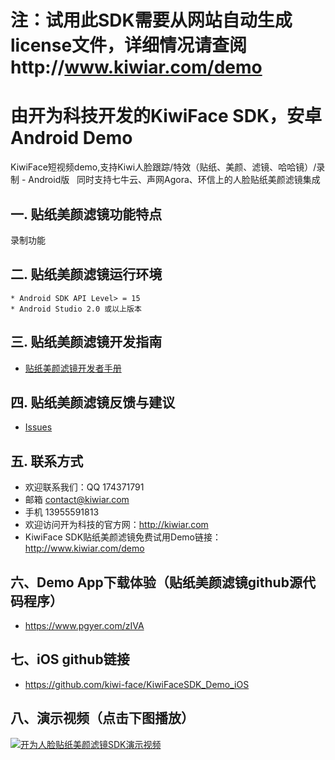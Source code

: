 # 注：试用此SDK需要从网站自动生成license文件，详细情况请查阅http://www.kiwiar.com/demo

# 由开为科技开发的KiwiFace SDK，安卓Android Demo

KiwiFace短视频demo,支持Kiwi人脸跟踪/特效（贴纸、美颜、滤镜、哈哈镜）/录制 - Android版   
同时支持七牛云、声网Agora、环信上的人脸贴纸美颜滤镜集成

## 一. 贴纸美颜滤镜功能特点

录制功能                                                                                                                                                                                                                                                                         

## 二. 贴纸美颜滤镜运行环境

```
* Android SDK API Level> = 15
* Android Studio 2.0 或以上版本
```

## 三. 贴纸美颜滤镜开发指南

 - [贴纸美颜滤镜开发者手册](https://github.com/kiwi-face/KiwiFaceSDK_Demo_Android/blob/master/docs/android-dev-instruction.md)                                                                                                                                                                                                                         

## 四. 贴纸美颜滤镜反馈与建议

- [Issues](https://github.com/kiwi-face/KWQiniuDemo_Android/issues)


## 五. 联系方式

- 欢迎联系我们：QQ 174371791 
- 邮箱  contact@kiwiar.com  
- 手机 13955591813
- 欢迎访问开为科技的官方网：http://kiwiar.com
- KiwiFace SDK贴纸美颜滤镜免费试用Demo链接：http://www.kiwiar.com/demo

## 六、Demo App下载体验（贴纸美颜滤镜github源代码程序）
- https://www.pgyer.com/zIVA


## 七、iOS github链接
- https://github.com/kiwi-face/KiwiFaceSDK_Demo_iOS

## 八、演示视频（点击下图播放）

[![开为人脸贴纸美颜滤镜SDK演示视频](http://ogbqmomng.bkt.clouddn.com/kiwiar/img/lens/lens-photo-1.png)](http://ogbqmomng.bkt.clouddn.com/kiwiar/media/kiwiface-demo.mp4)




